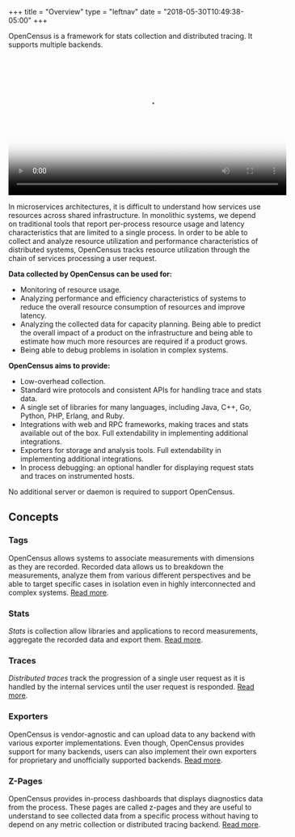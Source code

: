 +++
title = "Overview"
type = "leftnav"
date = "2018-05-30T10:49:38-05:00"
+++

OpenCensus is a framework for stats collection and distributed tracing. It supports multiple backends.  

<div class="video-responsive">
	<video width="550px" poster="../img/vidposter.svg" controls>
		<source src="https://storage.googleapis.com/opencensusio/OpenCensusVideo.mp4" type="video/mp4">
		<p>This browser does not support the video element. <a href="https://storage.googleapis.com/opencensusio/OpenCensusVideo.mp4">Here</a> is a link to the video instead.</p>
	</video>
</div>

In microservices architectures, it is difficult to understand how services use resources across shared infrastructure. In monolithic systems, we depend on traditional tools that report per-process resource usage and latency characteristics that are limited to a single process. In order to be able to collect and analyze resource utilization and performance characteristics of distributed systems, OpenCensus tracks resource utilization through the chain of services processing a user request.  

__Data collected by OpenCensus can be used for:__  

* Monitoring of resource usage.
* Analyzing performance and efficiency characteristics of systems to reduce the overall resource consumption of resources and improve latency.
* Analyzing the collected data for capacity planning. Being able to predict the overall impact of a product on the infrastructure and being able to estimate how much more resources are required if a product grows.
* Being able to debug problems in isolation in complex systems.

__OpenCensus aims to provide:__  

* Low-overhead collection.
* Standard wire protocols and consistent APIs for handling trace and stats data.
* A single set of libraries for many languages, including Java, C++, Go, Python, PHP, Erlang, and Ruby.
* Integrations with web and RPC frameworks, making traces and stats available out of the box. Full extendability in implementing additional integrations.
* Exporters for storage and analysis tools. Full extendability in implementing additional integrations.
* In process debugging: an optional handler for displaying request stats and traces on instrumented hosts.  

No additional server or daemon is required to support OpenCensus.

## Concepts  

### Tags

OpenCensus allows systems to associate measurements with dimensions as they are recorded. Recorded data allows us to breakdown the measurements, analyze them from various different perspectives and be able to target specific cases in isolation even in highly interconnected and complex systems. [Read more](/tags). 

### Stats 

*Stats* is collection allow libraries and applications to record measurements, aggregate the recorded data and export them. [Read more](/stats).

### Traces  

*Distributed traces* track the progression of a single user request as it is handled by the internal services until the user request is responded. [Read more](/traces).

### Exporters  

OpenCensus is vendor-agnostic and can upload data to any backend with various exporter implementations. Even though, OpenCensus provides support for many backends, users can also implement their own exporters for proprietary and unofficially supported backends. [Read more](/exporters).

### Z-Pages  

OpenCensus provides in-process dashboards that displays diagnostics data from the process. These pages are called z-pages and they are useful to understand to see collected data from a specific process without having to depend on any metric collection or distributed tracing backend. [Read more](/zpages).